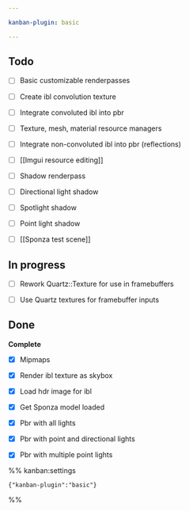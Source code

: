 ```yaml
---

kanban-plugin: basic

---
```


## Todo

- [ ] Basic customizable renderpasses
- [ ] Create ibl convolution texture
- [ ] Integrate convoluted ibl into pbr
- [ ] Texture, mesh, material resource managers
- [ ] Integrate non-convoluted ibl into pbr (reflections)
- [ ] [[Imgui resource editing]]
- [ ] Shadow renderpass
- [ ] Directional light shadow
- [ ] Spotlight shadow
- [ ] Point light shadow
- [ ] [[Sponza test scene]]


## In progress

- [ ] Rework Quartz::Texture for use in framebuffers
- [ ] Use Quartz textures for framebuffer inputs


## Done

**Complete**
- [x] Mipmaps
- [x] Render ibl texture as skybox
- [x] Load hdr image for ibl
- [x] Get Sponza model loaded
- [x] Pbr with all lights
- [x] Pbr with point and directional lights
- [x] Pbr with multiple point lights




%% kanban:settings
```
{"kanban-plugin":"basic"}
```
%%